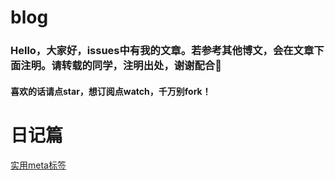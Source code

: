 # blog
### Hello，大家好，issues中有我的文章。若参考其他博文，会在文章下面注明。请转载的同学，注明出处，谢谢配合🙏

#### 喜欢的话请点star，想订阅点watch，千万别fork！




# 日记篇

[实用meta标签](https://github.com/djq1996/blog/issues/1)
